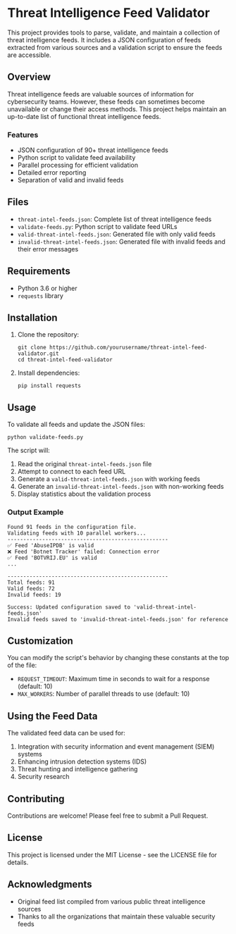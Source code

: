 # Threat Intelligence Feed Validator

This project provides tools to parse, validate, and maintain a collection of threat intelligence feeds. It includes a JSON configuration of feeds extracted from various sources and a validation script to ensure the feeds are accessible.

## Overview

Threat intelligence feeds are valuable sources of information for cybersecurity teams. However, these feeds can sometimes become unavailable or change their access methods. This project helps maintain an up-to-date list of functional threat intelligence feeds.

### Features

- JSON configuration of 90+ threat intelligence feeds
- Python script to validate feed availability
- Parallel processing for efficient validation
- Detailed error reporting
- Separation of valid and invalid feeds

## Files

- `threat-intel-feeds.json`: Complete list of threat intelligence feeds
- `validate-feeds.py`: Python script to validate feed URLs
- `valid-threat-intel-feeds.json`: Generated file with only valid feeds
- `invalid-threat-intel-feeds.json`: Generated file with invalid feeds and their error messages

## Requirements

- Python 3.6 or higher
- `requests` library

## Installation

1. Clone the repository:
   ```
   git clone https://github.com/yourusername/threat-intel-feed-validator.git
   cd threat-intel-feed-validator
   ```

2. Install dependencies:
   ```
   pip install requests
   ```

## Usage

To validate all feeds and update the JSON files:

```
python validate-feeds.py
```

The script will:
1. Read the original `threat-intel-feeds.json` file
2. Attempt to connect to each feed URL
3. Generate a `valid-threat-intel-feeds.json` with working feeds
4. Generate an `invalid-threat-intel-feeds.json` with non-working feeds
5. Display statistics about the validation process

### Output Example

```
Found 91 feeds in the configuration file.
Validating feeds with 10 parallel workers...
---------------------------------------------------
✅ Feed 'AbuseIPDB' is valid
❌ Feed 'Botnet Tracker' failed: Connection error
✅ Feed 'BOTVRIJ.EU' is valid
...

---------------------------------------------------
Total feeds: 91
Valid feeds: 72
Invalid feeds: 19

Success: Updated configuration saved to 'valid-threat-intel-feeds.json'
Invalid feeds saved to 'invalid-threat-intel-feeds.json' for reference
```

## Customization

You can modify the script's behavior by changing these constants at the top of the file:

- `REQUEST_TIMEOUT`: Maximum time in seconds to wait for a response (default: 10)
- `MAX_WORKERS`: Number of parallel threads to use (default: 10)

## Using the Feed Data

The validated feed data can be used for:

1. Integration with security information and event management (SIEM) systems
2. Enhancing intrusion detection systems (IDS)
3. Threat hunting and intelligence gathering
4. Security research

## Contributing

Contributions are welcome! Please feel free to submit a Pull Request.

## License

This project is licensed under the MIT License - see the LICENSE file for details.

## Acknowledgments

- Original feed list compiled from various public threat intelligence sources
- Thanks to all the organizations that maintain these valuable security feeds
